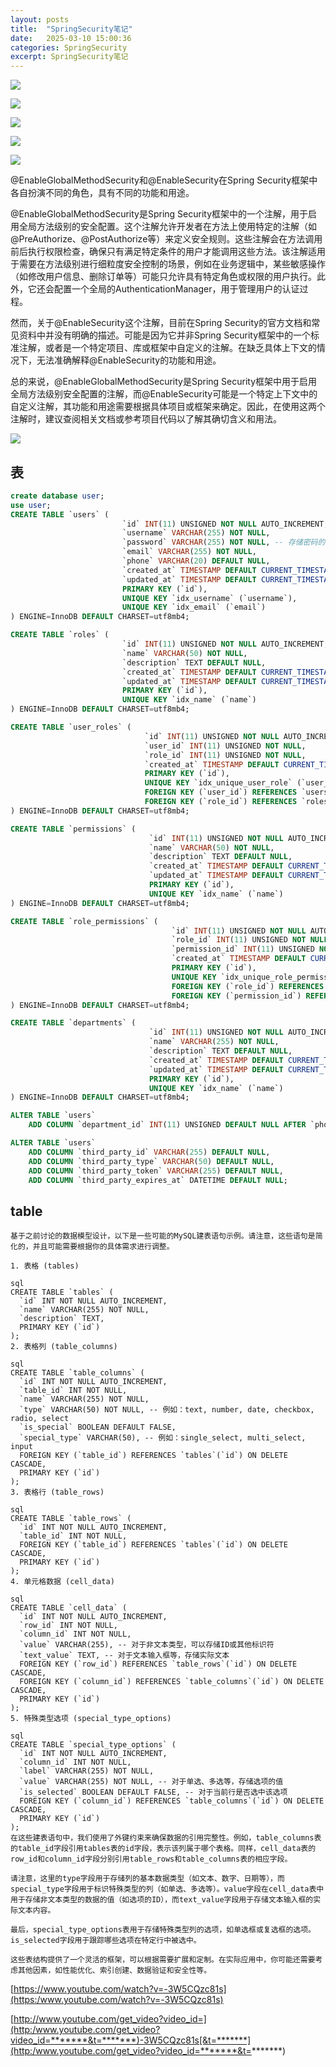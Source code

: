 ```yaml
---
layout: posts
title:  "SpringSecurity笔记"
date:   2025-03-10 15:00:36
categories: SpringSecurity
excerpt: SpringSecurity笔记
---
```

![](/assets/article/18e93596ecb.png)



![](/assets/article/18f23aff24f.png)

![](/assets/article/18f23b21864.png)

![](/assets/article/18f23bbab15.png)

![](/assets/article/18f23b897ca.png)

@EnableGlobalMethodSecurity和@EnableSecurity在Spring Security框架中各自扮演不同的角色，具有不同的功能和用途。

@EnableGlobalMethodSecurity是Spring Security框架中的一个注解，用于启用全局方法级别的安全配置。这个注解允许开发者在方法上使用特定的注解（如@PreAuthorize、@PostAuthorize等）来定义安全规则。这些注解会在方法调用前后执行权限检查，确保只有满足特定条件的用户才能调用这些方法。该注解适用于需要在方法级别进行细粒度安全控制的场景，例如在业务逻辑中，某些敏感操作（如修改用户信息、删除订单等）可能只允许具有特定角色或权限的用户执行。此外，它还会配置一个全局的AuthenticationManager，用于管理用户的认证过程。

然而，关于@EnableSecurity这个注解，目前在Spring Security的官方文档和常见资料中并没有明确的描述。可能是因为它并非Spring Security框架中的一个标准注解，或者是一个特定项目、库或框架中自定义的注解。在缺乏具体上下文的情况下，无法准确解释@EnableSecurity的功能和用途。

总的来说，@EnableGlobalMethodSecurity是Spring Security框架中用于启用全局方法级别安全配置的注解，而@EnableSecurity可能是一个特定上下文中的自定义注解，其功能和用途需要根据具体项目或框架来确定。因此，在使用这两个注解时，建议查阅相关文档或参考项目代码以了解其确切含义和用法。



![](/assets/article/18f2a9a3db3.png)

## 表

```sql
create database user;
use user;
CREATE TABLE `users` (
                         `id` INT(11) UNSIGNED NOT NULL AUTO_INCREMENT,
                         `username` VARCHAR(255) NOT NULL,
                         `password` VARCHAR(255) NOT NULL, -- 存储密码的哈希值
                         `email` VARCHAR(255) NOT NULL,
                         `phone` VARCHAR(20) DEFAULT NULL,
                         `created_at` TIMESTAMP DEFAULT CURRENT_TIMESTAMP,
                         `updated_at` TIMESTAMP DEFAULT CURRENT_TIMESTAMP ON UPDATE CURRENT_TIMESTAMP,
                         PRIMARY KEY (`id`),
                         UNIQUE KEY `idx_username` (`username`),
                         UNIQUE KEY `idx_email` (`email`)
) ENGINE=InnoDB DEFAULT CHARSET=utf8mb4;

CREATE TABLE `roles` (
                         `id` INT(11) UNSIGNED NOT NULL AUTO_INCREMENT,
                         `name` VARCHAR(50) NOT NULL,
                         `description` TEXT DEFAULT NULL,
                         `created_at` TIMESTAMP DEFAULT CURRENT_TIMESTAMP,
                         `updated_at` TIMESTAMP DEFAULT CURRENT_TIMESTAMP ON UPDATE CURRENT_TIMESTAMP,
                         PRIMARY KEY (`id`),
                         UNIQUE KEY `idx_name` (`name`)
) ENGINE=InnoDB DEFAULT CHARSET=utf8mb4;

CREATE TABLE `user_roles` (
                              `id` INT(11) UNSIGNED NOT NULL AUTO_INCREMENT,
                              `user_id` INT(11) UNSIGNED NOT NULL,
                              `role_id` INT(11) UNSIGNED NOT NULL,
                              `created_at` TIMESTAMP DEFAULT CURRENT_TIMESTAMP,
                              PRIMARY KEY (`id`),
                              UNIQUE KEY `idx_unique_user_role` (`user_id`, `role_id`),
                              FOREIGN KEY (`user_id`) REFERENCES `users` (`id`) ON DELETE CASCADE,
                              FOREIGN KEY (`role_id`) REFERENCES `roles` (`id`) ON DELETE CASCADE
) ENGINE=InnoDB DEFAULT CHARSET=utf8mb4;

CREATE TABLE `permissions` (
                               `id` INT(11) UNSIGNED NOT NULL AUTO_INCREMENT,
                               `name` VARCHAR(50) NOT NULL,
                               `description` TEXT DEFAULT NULL,
                               `created_at` TIMESTAMP DEFAULT CURRENT_TIMESTAMP,
                               `updated_at` TIMESTAMP DEFAULT CURRENT_TIMESTAMP ON UPDATE CURRENT_TIMESTAMP,
                               PRIMARY KEY (`id`),
                               UNIQUE KEY `idx_name` (`name`)
) ENGINE=InnoDB DEFAULT CHARSET=utf8mb4;

CREATE TABLE `role_permissions` (
                                    `id` INT(11) UNSIGNED NOT NULL AUTO_INCREMENT,
                                    `role_id` INT(11) UNSIGNED NOT NULL,
                                    `permission_id` INT(11) UNSIGNED NOT NULL,
                                    `created_at` TIMESTAMP DEFAULT CURRENT_TIMESTAMP,
                                    PRIMARY KEY (`id`),
                                    UNIQUE KEY `idx_unique_role_permission` (`role_id`, `permission_id`),
                                    FOREIGN KEY (`role_id`) REFERENCES `roles` (`id`) ON DELETE CASCADE,
                                    FOREIGN KEY (`permission_id`) REFERENCES `permissions` (`id`) ON DELETE CASCADE
) ENGINE=InnoDB DEFAULT CHARSET=utf8mb4;

CREATE TABLE `departments` (
                               `id` INT(11) UNSIGNED NOT NULL AUTO_INCREMENT,
                               `name` VARCHAR(255) NOT NULL,
                               `description` TEXT DEFAULT NULL,
                               `created_at` TIMESTAMP DEFAULT CURRENT_TIMESTAMP,
                               `updated_at` TIMESTAMP DEFAULT CURRENT_TIMESTAMP ON UPDATE CURRENT_TIMESTAMP,
                               PRIMARY KEY (`id`),
                               UNIQUE KEY `idx_name` (`name`)
) ENGINE=InnoDB DEFAULT CHARSET=utf8mb4;

ALTER TABLE `users`
    ADD COLUMN `department_id` INT(11) UNSIGNED DEFAULT NULL AFTER `phone`;

ALTER TABLE `users`
    ADD COLUMN `third_party_id` VARCHAR(255) DEFAULT NULL,
    ADD COLUMN `third_party_type` VARCHAR(50) DEFAULT NULL,
    ADD COLUMN `third_party_token` VARCHAR(255) DEFAULT NULL,
    ADD COLUMN `third_party_expires_at` DATETIME DEFAULT NULL;

```





## table

````
基于之前讨论的数据模型设计，以下是一些可能的MySQL建表语句示例。请注意，这些语句是简化的，并且可能需要根据你的具体需求进行调整。

1. 表格 (tables)

sql
CREATE TABLE `tables` (  
  `id` INT NOT NULL AUTO_INCREMENT,  
  `name` VARCHAR(255) NOT NULL,  
  `description` TEXT,  
  PRIMARY KEY (`id`)  
);
2. 表格列 (table_columns)

sql
CREATE TABLE `table_columns` (  
  `id` INT NOT NULL AUTO_INCREMENT,  
  `table_id` INT NOT NULL,  
  `name` VARCHAR(255) NOT NULL,  
  `type` VARCHAR(50) NOT NULL, -- 例如：text, number, date, checkbox, radio, select  
  `is_special` BOOLEAN DEFAULT FALSE,  
  `special_type` VARCHAR(50), -- 例如：single_select, multi_select, input  
  FOREIGN KEY (`table_id`) REFERENCES `tables`(`id`) ON DELETE CASCADE,  
  PRIMARY KEY (`id`)  
);
3. 表格行 (table_rows)

sql
CREATE TABLE `table_rows` (  
  `id` INT NOT NULL AUTO_INCREMENT,  
  `table_id` INT NOT NULL,  
  FOREIGN KEY (`table_id`) REFERENCES `tables`(`id`) ON DELETE CASCADE,  
  PRIMARY KEY (`id`)  
);
4. 单元格数据 (cell_data)

sql
CREATE TABLE `cell_data` (  
  `id` INT NOT NULL AUTO_INCREMENT,  
  `row_id` INT NOT NULL,  
  `column_id` INT NOT NULL,  
  `value` VARCHAR(255), -- 对于非文本类型，可以存储ID或其他标识符  
  `text_value` TEXT, -- 对于文本输入框等，存储实际文本  
  FOREIGN KEY (`row_id`) REFERENCES `table_rows`(`id`) ON DELETE CASCADE,  
  FOREIGN KEY (`column_id`) REFERENCES `table_columns`(`id`) ON DELETE CASCADE,  
  PRIMARY KEY (`id`)  
);
5. 特殊类型选项 (special_type_options)

sql
CREATE TABLE `special_type_options` (  
  `id` INT NOT NULL AUTO_INCREMENT,  
  `column_id` INT NOT NULL,  
  `label` VARCHAR(255) NOT NULL,  
  `value` VARCHAR(255) NOT NULL, -- 对于单选、多选等，存储选项的值  
  `is_selected` BOOLEAN DEFAULT FALSE, -- 对于当前行是否选中该选项  
  FOREIGN KEY (`column_id`) REFERENCES `table_columns`(`id`) ON DELETE CASCADE,  
  PRIMARY KEY (`id`)  
);
在这些建表语句中，我们使用了外键约束来确保数据的引用完整性。例如，table_columns表的table_id字段引用tables表的id字段，表示该列属于哪个表格。同样，cell_data表的row_id和column_id字段分别引用table_rows和table_columns表的相应字段。

请注意，这里的type字段用于存储列的基本数据类型（如文本、数字、日期等），而special_type字段用于标识特殊类型的列（如单选、多选等）。value字段在cell_data表中用于存储非文本类型的数据的值（如选项的ID），而text_value字段用于存储文本输入框的实际文本内容。

最后，special_type_options表用于存储特殊类型列的选项，如单选框或复选框的选项。is_selected字段用于跟踪哪些选项在特定行中被选中。

这些表结构提供了一个灵活的框架，可以根据需要扩展和定制。在实际应用中，你可能还需要考虑其他因素，如性能优化、索引创建、数据验证和安全性等。
````

[https://www.youtube.com/watch?v=-3W5CQzc81s](https:/www.youtube.com/watch?v=-3W5CQzc81s)



[http://www.youtube.com/get_video?video_id=](http:/www.youtube.com/get_video?video_id=*******&t=*******)-3W5CQzc81s[&t=*******](http:/www.youtube.com/get_video?video_id=*******&t=*******)